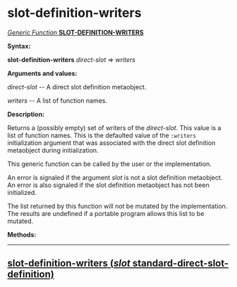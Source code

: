 slot-definition-writers
=======================

[*Generic Function* **SLOT-DEFINITION-WRITERS**]()

**Syntax:**

**slot-definition-writers** *direct-slot* => *writers*

**Arguments and values:**

*direct-slot* -- A direct slot definition metaobject.

*writers* -- A list of function names.

**Description:**

Returns a (possibly empty) set of writers of the *direct-slot*. This value is a list of function names. This is the defaulted value of the `:writers` initialization argument that was associated with the direct slot definition metaobject during initialization.

This generic function can be called by the user or the implementation.

An error is signaled if the argument *slot* is not a slot definition metaobject. An error is also signaled if the slot definition metaobject has not been initialized.

The list returned by this function will not be mutated by the implementation. The results are undefined if a portable program allows this list to be mutated.

**Methods:**

  ------------------------------------------------------------------------------------------------------------------------------------
  [**slot-definition-writers** (*slot* standard-direct-slot-definition)](slot-definition-writers-standard-direct-slot-definition.md)
  ------------------------------------------------------------------------------------------------------------------------------------


